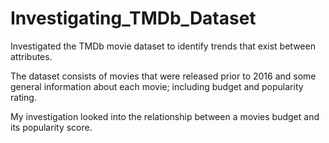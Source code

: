 # Investigating_TMDb_Dataset
Investigated the TMDb movie dataset to identify trends that exist between attributes. 

The dataset consists of movies that were released prior to 2016 and some general information about each movie; including budget and popularity rating.

My investigation looked into the relationship between a movies budget and its popularity score.
